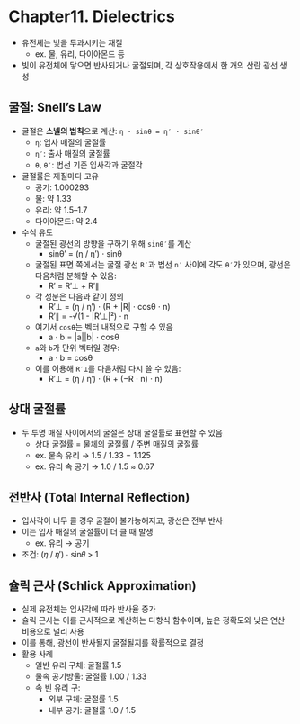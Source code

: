 # Chapter11. Dielectrics
- 유전체는 빛을 투과시키는 재질
    - ex. 물, 유리, 다이아몬드 등
- 빛이 유전체에 닿으면 반사되거나 굴절되며, 각 상호작용에서 한 개의 산란 광선 생성

## 굴절: Snell’s Law
- 굴절은 **스넬의 법칙**으로 계산: `η ⋅ sinθ = η′ ⋅ sinθ′`
    - `η`: 입사 매질의 굴절률  
    - `η′`: 출사 매질의 굴절률  
    - `θ`, `θ′`: 법선 기준 입사각과 굴절각
- 굴절률은 재질마다 고유
    - 공기: 1.000293
    - 물: 약 1.33
    - 유리: 약 1.5–1.7
    - 다이아몬드: 약 2.4
- 수식 유도
    - 굴절된 광선의 방향을 구하기 위해 `sinθ′`를 계산
        - sinθ′ = (η / η′) ⋅ sinθ
    - 굴절된 표면 쪽에서는 굴절 광선 `R′`과 법선 `n′` 사이에 각도 `θ′`가 있으며, 광선은 다음처럼 분해할 수 있음:
        - R′ = R′⊥ + R′∥
    - 각 성분은 다음과 같이 정의
        - R′⊥ = (η / η′) ⋅ (R + |R| ⋅ cosθ ⋅ n)
        - R′∥ = -√(1 - |R′⊥|²) ⋅ n
    - 여기서 `cosθ`는 벡터 내적으로 구할 수 있음
        - a ⋅ b = |a||b| ⋅ cosθ
    - `a`와 `b`가 단위 벡터일 경우:
        - a ⋅ b = cosθ
    - 이를 이용해 `R′⊥`를 다음처럼 다시 쓸 수 있음:
        - R′⊥ = (η / η′) ⋅ (R + (−R ⋅ n) ⋅ n)

## 상대 굴절률
- 두 투명 매질 사이에서의 굴절은 상대 굴절률로 표현할 수 있음
  - 상대 굴절률 = 물체의 굴절률 / 주변 매질의 굴절률
  - ex. 물속 유리 → 1.5 / 1.33 = 1.125
  - ex. 유리 속 공기 → 1.0 / 1.5 ≈ 0.67

## 전반사 (Total Internal Reflection)
- 입사각이 너무 클 경우 굴절이 불가능해지고, 광선은 전부 반사
- 이는 입사 매질의 굴절률이 더 클 때 발생 
    - ex. 유리 → 공기
- 조건:
    (𝜂 / 𝜂′) ⋅ sin𝜃 > 1

## 슐릭 근사 (Schlick Approximation)
- 실제 유전체는 입사각에 따라 반사율 증가
- 슐릭 근사는 이를 근사적으로 계산하는 다항식 함수이며, 높은 정확도와 낮은 연산 비용으로 널리 사용
- 이를 통해, 광선이 반사될지 굴절될지를 확률적으로 결정
- 활용 사례
    - 일반 유리 구체: 굴절률 1.5
    - 물속 공기방울: 굴절률 1.00 / 1.33
    - 속 빈 유리 구:
        - 외부 구체: 굴절률 1.5
        - 내부 공기: 굴절률 1.0 / 1.5